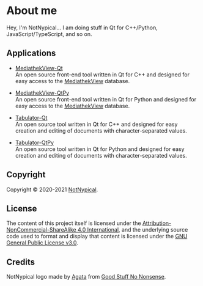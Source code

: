 
# About me

Hey, I'm NotNypical... I am doing stuff in Qt for C++/Python, JavaScript/TypeScript, and so on.


## Applications

- [MediathekView-Qt](https://github.com/notnypical/mediathekview-qt)  
  An open source front-end tool written in Qt for C++ and designed for easy access to the [MediathekView](https://mediathekview.de) database.

- [MediathekView-QtPy](https://github.com/notnypical/mediathekview-qtpy)  
  An open source front-end tool written in Qt for Python and designed for easy access to the [MediathekView](https://mediathekview.de) database.

- [Tabulator-Qt](https://github.com/notnypical/tabulator-qt)  
  An open source tool written in Qt for C++ and designed for easy creation and editing of documents with character-separated values.

- [Tabulator-QtPy](https://github.com/notnypical/tabulator-qtpy)  
  An open source tool written in Qt for Python and designed for easy creation and editing of documents with character-separated values.


## Copyright

Copyright &copy; 2020-2021 [NotNypical](https://notnypical.github.io).


## License

The content of this project itself is licensed under the [Attribution-NonCommercial-ShareAlike 4.0 International](https://creativecommons.org/licenses/by-nc-sa/4.0/), and the underlying source code used to format and display that content is licensed under the [GNU General Public License v3.0](LICENSE).


## Credits

NotNypical logo made by [Agata](https://goodstuffnononsense.com/about) from [Good Stuff No Nonsense](https://goodstuffnononsense.com).
